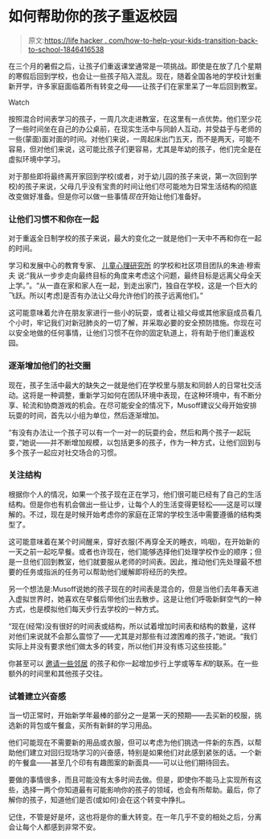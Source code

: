 # 如何帮助你的孩子重返校园

> 原文:[https://life hacker . com/how-to-help-your-kids-transition-back-to-school-1846416538](https://lifehacker.com/how-to-help-your-kids-transition-back-into-school-1846416538)

在三个月的暑假之后，让孩子们重返课堂通常是一项挑战。即使是在放了几个星期的寒假后回到学校，也会让一些孩子陷入混乱。现在，随着全国各地的学校计划重新开学，许多家庭面临着所有转变之母——让孩子们在家里呆了一年后回到教室。

Watch

按照混合时间表学习的孩子，一周几次走进教室，在这里有一点优势。他们至少花了一些时间坐在自己的办公桌前，在现实生活中与同龄人互动，并受益于与老师的一些(蒙面)面对面的时间。对他们来说，一周起床出门五天，而不是两天，可能不容易，但对他们来说，这可能比孩子们更容易，尤其是年幼的孩子，他们完全是在虚拟环境中学习。

对于那些即将最终离开家回到学校(或者，对于幼儿园的孩子来说，第一次回到学校)的孩子来说，父母几乎没有宝贵的时间让他们尽可能地为日常生活结构的彻底改变做好准备。但是你可以做一些事情*现在*开始让他们准备好。

### 让他们习惯不和你在一起

对于重返全日制学校的孩子来说，最大的变化之一就是他们一天中不再和你在一起的时间。

学习和发展中心的教育专家、 [儿童心理研究所](https://childmind.org/) 的学校和社区项目团队的朱迪·穆索夫 说:“我从一步步走向最终目标的角度来考虑这个问题，最终目标是远离父母全天上学。”。“从一直在家和家人在一起，到走出家门，独自在学校，这是一个巨大的飞跃。所以[考虑]是否有办法让父母允许他们的孩子远离他们。”

这可能意味着允许在朋友家进行一些小的玩耍，或者让祖父母或其他家庭成员看几个小时，牢记我们对新冠肺炎的一切了解，并采取必要的安全预防措施。你现在可以安全地做的任何事情，让他们习惯不在你的固定轨道上，将有助于他们重返校园。

### 逐渐增加他们的社交圈

现在，孩子生活中最大的缺失之一就是他们在学校里与朋友和同龄人的日常社交活动。这将是一种调整，重新学习如何在团队环境中表现，在这种环境中，有不断分享、轮流和协商游戏的机会。在尽可能安全的情况下，Musoff建议父母开始安排玩耍的时间，首先以小组为单位，然后逐渐增加。

“有没有办法让一个孩子可以有一个一对一的玩耍约会，然后和两个孩子一起玩耍，”她说——并不断增加规模，以包括更多的孩子，作为一种方式，让他们回到与多个孩子一起应对社交场合的习惯。

### 关注结构

根据你个人的情况，如果一个孩子现在正在学习，他们很可能已经有了自己的生活结构。但是你也有机会做出一些让步，让每个人的生活变得更轻松——这是可以理解的。不过，现在是时候开始考虑你的家庭在正常的学校生活中需要遵循的结构类型了。

这可能意味着在某个时间醒来，穿好衣服(不再穿全天的睡衣，呜咽)，在开始新的一天之前一起吃早餐。或者也许现在，他们能够选择他们处理学校作业的顺序；但是一旦他们回到教室，他们就要服从老师的时间表。因此，推动他们先处理最不想要的任务或指派的任务可以帮助他们缓解即将经历的失控。

另一个想法是:Musoff说她的孩子现在的时间表是混合的，但是当他们去年春天进入虚拟世界时，她喜欢在早餐后带他们出去散步。这是让他们呼吸新鲜空气的一种方式，也是模拟他们每天步行去学校的一种方式。

“现在(经常)没有很好的时间表或结构，所以试着增加时间表和结构的数量，这样对他们来说就不会那么震惊了——尤其是对那些有过渡困难的孩子，”她说。“我们实际上并没有要求他们做太多的转变，所以他们并没有练习这些技能。”

你甚至可以 [邀请一些邻居](https://lifehacker.com/start-a-walking-school-bus-in-your-neighborhood-1842215631) 的孩子和你一起增加步行上学或等车*和*的联系。在一些额外的时间里和其他孩子交往。

### 试着建立兴奋感

当一切正常时，开始新学年最棒的部分之一是第一天的预期——去买新的校服，挑选新的背包或午餐盒，买所有新鲜的学习用品。

他们可能现在不需要新的用品或衣服，但可以考虑为他们挑选一件新的东西，以帮助他们建立对回归现场学习的兴奋感，特别是如果他们对此感到紧张的话。一个新的午餐盒——甚至几个印有有趣图案的新面具——可以让他们期待回去。

要做的事情很多，而且可能没有太多时间去做。但是，即使你不能马上实现所有这些，选择一两个你知道最有可能影响你的孩子的领域，也会有所帮助。最后，你了解你的孩子，知道他们是否(或如何)会在这个转变中挣扎。

记住，不管是好是坏，这也将是你的重大转变。在一年几乎不变的相处之后，分离会让每个人都感到非常不安。